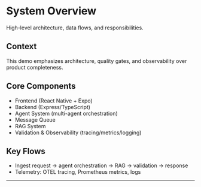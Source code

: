 # System Overview

High-level architecture, data flows, and responsibilities.

## Context

This demo emphasizes architecture, quality gates, and observability over product completeness.

## Core Components

- Frontend (React Native + Expo)
- Backend (Express/TypeScript)
- Agent System (multi-agent orchestration)
- Message Queue
- RAG System
- Validation & Observability (tracing/metrics/logging)

## Key Flows

- Ingest request -> agent orchestration -> RAG -> validation -> response
- Telemetry: OTEL tracing, Prometheus metrics, logs

---

<!-- Sources to merge (from plan):
- docs/architecture.md
- docs/system-summary.md
-->
